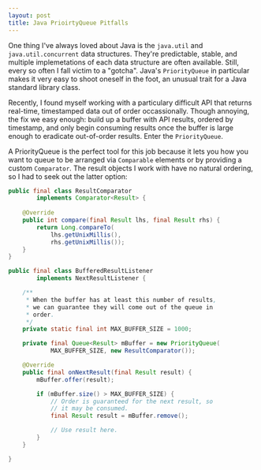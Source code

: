 ```yaml
---
layout: post
title: Java PrioirtyQueue Pitfalls
---
```


One thing I've always loved about Java is the `java.util` and `java.util.concurrent` data structures.
They're predictable, stable, and multiple implemetations of each data structure are often available.
Still, every so often I fall victim to a "gotcha".
Java's `PriorityQueue` in particular makes it very easy to shoot oneself in the foot, an unusual trait for a Java standard library class.

Recently, I found myself working with a particulary difficult API that returns real-time, timestamped data out of order occassionally.
Though annoying, the fix we easy enough: build up a buffer with API results, ordered by timestamp, and only begin consuming results once the buffer is large enough to eradicate out-of-order results. Enter the `PriorityQueue`.

A PriorityQueue is the perfect tool for this job because it lets you how you want to queue to be arranged via `Comparable` elements or by providing a custom `Comparator`.
The result objects I work with have no natural ordering, so I had to seek out the latter option:

```java
public final class ResultComparator
        implements Comparator<Result> {
    
    @Override
    public int compare(final Result lhs, final Result rhs) {
        return Long.compareTo(
            lhs.getUnixMillis(),
            rhs.getUnixMillis());
    }
}
```

```java
public final class BufferedResultListener
        implements NextResultListener {

    /**
     * When the buffer has at least this number of results,
     * we can guarantee they will come out of the queue in
     * order.
     */
    private static final int MAX_BUFFER_SIZE = 1000;

    private final Queue<Result> mBuffer = new PriorityQueue(
            MAX_BUFFER_SIZE, new ResultComparator());

    @Override
    public final onNextResult(final Result result) {
        mBuffer.offer(result);

        if (mBuffer.size() > MAX_BUFFER_SIZE) {
            // Order is guaranteed for the next result, so
            // it may be consumed.
            final Result result = mBuffer.remove();

            // Use result here.
        }
    }

}
```
